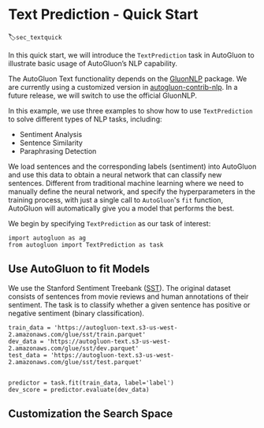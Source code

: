 # Text Prediction - Quick Start
:label:`sec_textquick`

In this quick start, we will introduce the `TextPrediction` task in AutoGluon to illustrate basic
usage of AutoGluon’s NLP capability.

The AutoGluon Text functionality depends on the [GluonNLP](https://gluon-nlp.mxnet.io/) package. 
We are currently using a customized version in [autogluon-contrib-nlp](https://github.com/sxjscience/autogluon-contrib-nlp.git).
In a future release, we will switch to use the official GluonNLP.

In this example, we use three examples to show how to use `TextPrediction` to solve different types
of NLP tasks, including:
 
- Sentiment Analysis
- Sentence Similarity
- Paraphrasing Detection

We  load sentences and the corresponding labels (sentiment) into AutoGluon and 
use this data to obtain a neural network that can classify new sentences. 
Different from traditional machine learning where we need to manually define the neural network,
and specify the hyperparameters in the training process, with just a single call to
`AutoGluon`'s `fit` function, AutoGluon will automatically give you a model that performs the best.

We begin by specifying `TextPrediction` as our task of interest:

```{.python .input}
import autogluon as ag
from autogluon import TextPrediction as task
```


## Use AutoGluon to fit Models
We use the Stanford Sentiment Treebank ([SST](https://nlp.stanford.edu/sentiment/)).
The original dataset consists of sentences from movie reviews and human annotations of their sentiment.
The task is to classify whether a given sentence has positive or negative sentiment (binary classification).

```{.python .input}
train_data = 'https://autogluon-text.s3-us-west-2.amazonaws.com/glue/sst/train.parquet'
dev_data = 'https://autogluon-text.s3-us-west-2.amazonaws.com/glue/sst/dev.parquet'
test_data = 'https://autogluon-text.s3-us-west-2.amazonaws.com/glue/sst/test.parquet'


predictor = task.fit(train_data, label='label')
dev_score = predictor.evaluate(dev_data)
```

## Customization the Search Space
